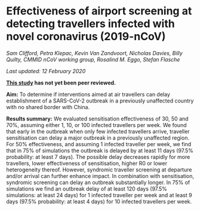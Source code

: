 # Effectiveness of airport screening at detecting travellers infected with novel coronavirus (2019-nCoV)

*Sam Clifford, Petra Klepac, Kevin Van Zandvoort, Nicholas Davies, Billy Quilty, CMMID nCoV working group, Rosalind M. Eggo, Stefan Flasche*

*Last updated: 12 February 2020*

**[This study](screening_outbreak_delay/screening_outbreak_delay_preprint_202002120959.pdf) has not yet been peer reviewed.**

**Aim:** To determine if interventions aimed at air travellers can delay establishment of a SARS-CoV-2 outbreak in a previously unaffected country with no shared border with China.

**Results summary:** We evaluated sensitisation effectiveness of 30, 50 and 70%, assuming either 1, 10, or 100 infected travellers per week. We found that early in the outbreak when only few infected travellers arrive, traveller sensitisation can delay a major outbreak in a previously unaffected region. For 50% effectiveness, and assuming 1 infected traveller per week, we find that in 75% of simulations the outbreak is delayed by at least 11 days (97.5% probability: at least 7 days). The possible delay decreases rapidly for more travellers, lower effectiveness of sensitisation, higher R0 or lower heterogeneity thereof. However, syndromic traveller screening at departure and/or arrival can further enhance impact. In combination with sensitisation, syndromic screening can delay an outbreak substantially longer. In 75% of simulations we find an outbreak delay of at least 120 days (97.5% simulations: at least 24 days) for 1 infected traveller per week and at least 9 days (97.5% probability: at least 4 days) for 10 infected travellers per week. 

